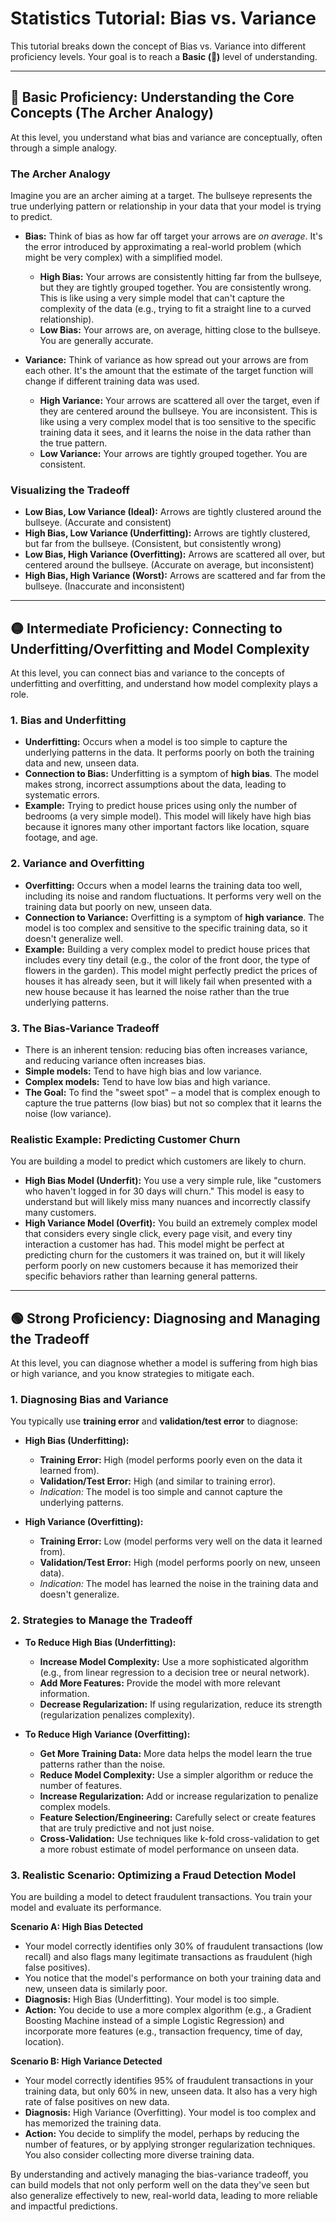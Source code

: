 # Statistics Tutorial: Bias vs. Variance

This tutorial breaks down the concept of Bias vs. Variance into different proficiency levels. Your goal is to reach a **Basic (🔵)** level of understanding.

---

## 🔵 Basic Proficiency: Understanding the Core Concepts (The Archer Analogy)

At this level, you understand what bias and variance are conceptually, often through a simple analogy.

### The Archer Analogy

Imagine you are an archer aiming at a target. The bullseye represents the true underlying pattern or relationship in your data that your model is trying to predict.

*   **Bias:** Think of bias as how far off target your arrows are *on average*. It's the error introduced by approximating a real-world problem (which might be very complex) with a simplified model.
    *   **High Bias:** Your arrows are consistently hitting far from the bullseye, but they are tightly grouped together. You are consistently wrong. This is like using a very simple model that can't capture the complexity of the data (e.g., trying to fit a straight line to a curved relationship).
    *   **Low Bias:** Your arrows are, on average, hitting close to the bullseye. You are generally accurate.

*   **Variance:** Think of variance as how spread out your arrows are from each other. It's the amount that the estimate of the target function will change if different training data was used.
    *   **High Variance:** Your arrows are scattered all over the target, even if they are centered around the bullseye. You are inconsistent. This is like using a very complex model that is too sensitive to the specific training data it sees, and it learns the noise in the data rather than the true pattern.
    *   **Low Variance:** Your arrows are tightly grouped together. You are consistent.

### Visualizing the Tradeoff

*   **Low Bias, Low Variance (Ideal):** Arrows are tightly clustered around the bullseye. (Accurate and consistent)
*   **High Bias, Low Variance (Underfitting):** Arrows are tightly clustered, but far from the bullseye. (Consistent, but consistently wrong)
*   **Low Bias, High Variance (Overfitting):** Arrows are scattered all over, but centered around the bullseye. (Accurate on average, but inconsistent)
*   **High Bias, High Variance (Worst):** Arrows are scattered and far from the bullseye. (Inaccurate and inconsistent)

---

## 🟡 Intermediate Proficiency: Connecting to Underfitting/Overfitting and Model Complexity

At this level, you can connect bias and variance to the concepts of underfitting and overfitting, and understand how model complexity plays a role.

### 1. Bias and Underfitting

*   **Underfitting:** Occurs when a model is too simple to capture the underlying patterns in the data. It performs poorly on both the training data and new, unseen data.
*   **Connection to Bias:** Underfitting is a symptom of **high bias**. The model makes strong, incorrect assumptions about the data, leading to systematic errors.
*   **Example:** Trying to predict house prices using only the number of bedrooms (a very simple model). This model will likely have high bias because it ignores many other important factors like location, square footage, and age.

### 2. Variance and Overfitting

*   **Overfitting:** Occurs when a model learns the training data too well, including its noise and random fluctuations. It performs very well on the training data but poorly on new, unseen data.
*   **Connection to Variance:** Overfitting is a symptom of **high variance**. The model is too complex and sensitive to the specific training data, so it doesn't generalize well.
*   **Example:** Building a very complex model to predict house prices that includes every tiny detail (e.g., the color of the front door, the type of flowers in the garden). This model might perfectly predict the prices of houses it has already seen, but it will likely fail when presented with a new house because it has learned the noise rather than the true underlying patterns.

### 3. The Bias-Variance Tradeoff

*   There is an inherent tension: reducing bias often increases variance, and reducing variance often increases bias.
*   **Simple models:** Tend to have high bias and low variance.
*   **Complex models:** Tend to have low bias and high variance.
*   **The Goal:** To find the "sweet spot" – a model that is complex enough to capture the true patterns (low bias) but not so complex that it learns the noise (low variance).

### Realistic Example: Predicting Customer Churn

You are building a model to predict which customers are likely to churn.

*   **High Bias Model (Underfit):** You use a very simple rule, like "customers who haven't logged in for 30 days will churn." This model is easy to understand but will likely miss many nuances and incorrectly classify many customers.
*   **High Variance Model (Overfit):** You build an extremely complex model that considers every single click, every page visit, and every tiny interaction a customer has had. This model might be perfect at predicting churn for the customers it was trained on, but it will likely perform poorly on new customers because it has memorized their specific behaviors rather than learning general patterns.

---

## 🟢 Strong Proficiency: Diagnosing and Managing the Tradeoff

At this level, you can diagnose whether a model is suffering from high bias or high variance, and you know strategies to mitigate each.

### 1. Diagnosing Bias and Variance

You typically use **training error** and **validation/test error** to diagnose:

*   **High Bias (Underfitting):**
    *   **Training Error:** High (model performs poorly even on the data it learned from).
    *   **Validation/Test Error:** High (and similar to training error).
    *   *Indication:* The model is too simple and cannot capture the underlying patterns.

*   **High Variance (Overfitting):**
    *   **Training Error:** Low (model performs very well on the data it learned from).
    *   **Validation/Test Error:** High (model performs poorly on new, unseen data).
    *   *Indication:* The model has learned the noise in the training data and doesn't generalize.

### 2. Strategies to Manage the Tradeoff

*   **To Reduce High Bias (Underfitting):**
    *   **Increase Model Complexity:** Use a more sophisticated algorithm (e.g., from linear regression to a decision tree or neural network).
    *   **Add More Features:** Provide the model with more relevant information.
    *   **Decrease Regularization:** If using regularization, reduce its strength (regularization penalizes complexity).

*   **To Reduce High Variance (Overfitting):**
    *   **Get More Training Data:** More data helps the model learn the true patterns rather than the noise.
    *   **Reduce Model Complexity:** Use a simpler algorithm or reduce the number of features.
    *   **Increase Regularization:** Add or increase regularization to penalize complex models.
    *   **Feature Selection/Engineering:** Carefully select or create features that are truly predictive and not just noise.
    *   **Cross-Validation:** Use techniques like k-fold cross-validation to get a more robust estimate of model performance on unseen data.

### 3. Realistic Scenario: Optimizing a Fraud Detection Model

You are building a model to detect fraudulent transactions. You train your model and evaluate its performance.

**Scenario A: High Bias Detected**
*   Your model correctly identifies only 30% of fraudulent transactions (low recall) and also flags many legitimate transactions as fraudulent (high false positives).
*   You notice that the model's performance on both your training data and new, unseen data is similarly poor.
*   **Diagnosis:** High Bias (Underfitting). Your model is too simple.
*   **Action:** You decide to use a more complex algorithm (e.g., a Gradient Boosting Machine instead of a simple Logistic Regression) and incorporate more features (e.g., transaction frequency, time of day, location).

**Scenario B: High Variance Detected**
*   Your model correctly identifies 95% of fraudulent transactions in your training data, but only 60% in new, unseen data. It also has a very high rate of false positives on new data.
*   **Diagnosis:** High Variance (Overfitting). Your model is too complex and has memorized the training data.
*   **Action:** You decide to simplify the model, perhaps by reducing the number of features, or by applying stronger regularization techniques. You also consider collecting more diverse training data.

By understanding and actively managing the bias-variance tradeoff, you can build models that not only perform well on the data they've seen but also generalize effectively to new, real-world data, leading to more reliable and impactful predictions.
